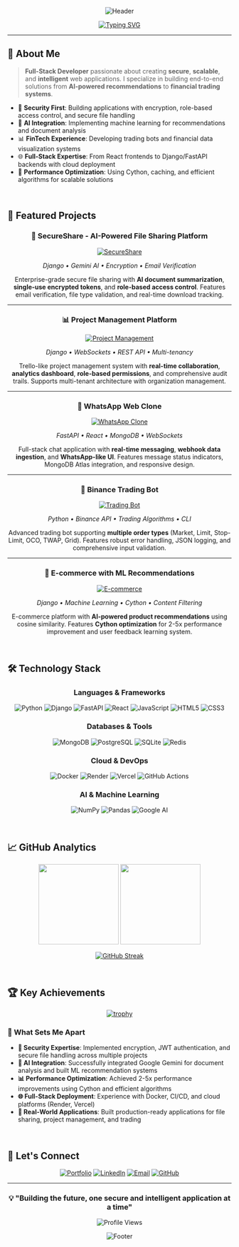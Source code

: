 <div align="center">

![Header](https://capsule-render.vercel.app/api?type=waving&color=gradient&customColorList=0,2,2,5,30&height=300&section=header&text=Lakshay&fontSize=60&fontAlignY=38&animation=fadeIn&fontColor=fff&desc=Full-Stack%20Developer%20%7C%20AI%20Enthusiast%20%7C%20Security%20Focused&descAlignY=51&descAlign=50)

</div>

<div align="center">
  
[![Typing SVG](https://readme-typing-svg.demolab.com?font=Fira+Code&size=16&duration=3000&pause=1000&color=3B82F6&center=true&vCenter=true&width=400&lines=Full-Stack+Developer;Python+Developer;Django+Expert;Building+Solutions)](https://git.io/typing-svg)

</div>

---

## 🚀 About Me

> **Full-Stack Developer** passionate about creating **secure**, **scalable**, and **intelligent** web applications. I specialize in building end-to-end solutions from **AI-powered recommendations** to **financial trading systems**.

- 🔐 **Security First**: Building applications with encryption, role-based access control, and secure file handling
- 🤖 **AI Integration**: Implementing machine learning for recommendations and document analysis
- 📊 **FinTech Experience**: Developing trading bots and financial data visualization systems
- 🌐 **Full-Stack Expertise**: From React frontends to Django/FastAPI backends with cloud deployment
- 🚀 **Performance Optimization**: Using Cython, caching, and efficient algorithms for scalable solutions

<br>

## 💼 Featured Projects

<div align="center">

### 🔐 SecureShare - AI-Powered File Sharing Platform
[![SecureShare](https://img.shields.io/badge/SecureShare-Live%20Demo-brightgreen?style=for-the-badge&logo=django)](https://secureshare-2cc7.onrender.com/)

*Django • Gemini AI • Encryption • Email Verification*

Enterprise-grade secure file sharing with **AI document summarization**, **single-use encrypted tokens**, and **role-based access control**. Features email verification, file type validation, and real-time download tracking.

---

### 📊 Project Management Platform
[![Project Management](https://img.shields.io/badge/Project%20Management-Enterprise%20Ready-blue?style=for-the-badge&logo=django)](https://github.com/lakshaydahiya67/projectmanagement)

*Django • WebSockets • REST API • Multi-tenancy*

Trello-like project management system with **real-time collaboration**, **analytics dashboard**, **role-based permissions**, and comprehensive audit trails. Supports multi-tenant architecture with organization management.

---

### 📱 WhatsApp Web Clone
[![WhatsApp Clone](https://img.shields.io/badge/WhatsApp%20Clone-Live%20App-25D366?style=for-the-badge&logo=whatsapp)](https://whats-app-web-umber.vercel.app)

*FastAPI • React • MongoDB • WebSockets*

Full-stack chat application with **real-time messaging**, **webhook data ingestion**, and **WhatsApp-like UI**. Features message status indicators, MongoDB Atlas integration, and responsive design.

---

### 🤖 Binance Trading Bot
[![Trading Bot](https://img.shields.io/badge/Trading%20Bot-Python%20CLI-gold?style=for-the-badge&logo=bitcoin)](https://github.com/lakshay67/Binance-Futures-Orders-Bot)

*Python • Binance API • Trading Algorithms • CLI*

Advanced trading bot supporting **multiple order types** (Market, Limit, Stop-Limit, OCO, TWAP, Grid). Features robust error handling, JSON logging, and comprehensive input validation.

---

### 🛒 E-commerce with ML Recommendations
[![E-commerce](https://img.shields.io/badge/E--commerce-ML%20Powered-purple?style=for-the-badge&logo=shopify)](https://github.com/lakshaydahiya67/ecommerce_project)

*Django • Machine Learning • Cython • Content Filtering*

E-commerce platform with **AI-powered product recommendations** using cosine similarity. Features **Cython optimization** for 2-5x performance improvement and user feedback learning system.

</div>

<br>

## 🛠️ Technology Stack

<div align="center">

### Languages & Frameworks
![Python](https://img.shields.io/badge/Python-3776AB?style=for-the-badge&logo=python&logoColor=white)
![Django](https://img.shields.io/badge/Django-092E20?style=for-the-badge&logo=django&logoColor=white)
![FastAPI](https://img.shields.io/badge/FastAPI-005571?style=for-the-badge&logo=fastapi)
![React](https://img.shields.io/badge/React-20232A?style=for-the-badge&logo=react&logoColor=61DAFB)
![JavaScript](https://img.shields.io/badge/JavaScript-F7DF1E?style=for-the-badge&logo=javascript&logoColor=black)
![HTML5](https://img.shields.io/badge/HTML5-E34F26?style=for-the-badge&logo=html5&logoColor=white)
![CSS3](https://img.shields.io/badge/CSS3-1572B6?style=for-the-badge&logo=css3&logoColor=white)

### Databases & Tools
![MongoDB](https://img.shields.io/badge/MongoDB-4EA94B?style=for-the-badge&logo=mongodb&logoColor=white)
![PostgreSQL](https://img.shields.io/badge/PostgreSQL-316192?style=for-the-badge&logo=postgresql&logoColor=white)
![SQLite](https://img.shields.io/badge/SQLite-07405E?style=for-the-badge&logo=sqlite&logoColor=white)
![Redis](https://img.shields.io/badge/Redis-DC382D?style=for-the-badge&logo=redis&logoColor=white)

### Cloud & DevOps
![Docker](https://img.shields.io/badge/Docker-2496ED?style=for-the-badge&logo=docker&logoColor=white)
![Render](https://img.shields.io/badge/Render-46E3B7?style=for-the-badge&logo=render&logoColor=white)
![Vercel](https://img.shields.io/badge/Vercel-000000?style=for-the-badge&logo=vercel&logoColor=white)
![GitHub Actions](https://img.shields.io/badge/GitHub_Actions-2088FF?style=for-the-badge&logo=github-actions&logoColor=white)

### AI & Machine Learning
![NumPy](https://img.shields.io/badge/numpy-%23013243.svg?style=for-the-badge&logo=numpy&logoColor=white)
![Pandas](https://img.shields.io/badge/pandas-%23150458.svg?style=for-the-badge&logo=pandas&logoColor=white)
![Google AI](https://img.shields.io/badge/Google%20Gemini-4285F4?style=for-the-badge&logo=google&logoColor=white)

</div>

<br>

## 📈 GitHub Analytics

<div align="center">
  
<img height="180em" src="https://github-readme-stats.vercel.app/api?username=lakshaydahiya67&show_icons=true&theme=tokyonight&include_all_commits=true&count_private=true"/>
<img height="180em" src="https://github-readme-stats.vercel.app/api/top-langs/?username=lakshaydahiya67&layout=compact&langs_count=7&theme=tokyonight"/>

</div>

<div align="center">

[![GitHub Streak](https://streak-stats.demolab.com/?user=lakshaydahiya67&theme=tokyonight)](https://git.io/streak-stats)

</div>

<br>

## 🏆 Key Achievements

<div align="center">

[![trophy](https://github-profile-trophy.vercel.app/?username=lakshaydahiya67&theme=tokyonight&no-frame=false&no-bg=true&margin-w=4)](https://github.com/ryo-ma/github-profile-trophy)

</div>

### 🎯 What Sets Me Apart

- **🔐 Security Expertise**: Implemented encryption, JWT authentication, and secure file handling across multiple projects
- **🤖 AI Integration**: Successfully integrated Google Gemini for document analysis and built ML recommendation systems
- **📊 Performance Optimization**: Achieved 2-5x performance improvements using Cython and efficient algorithms
- **🌐 Full-Stack Deployment**: Experience with Docker, CI/CD, and cloud platforms (Render, Vercel)
- **💼 Real-World Applications**: Built production-ready applications for file sharing, project management, and trading

<br>

## 🤝 Let's Connect

<div align="center">

[![Portfolio](https://img.shields.io/badge/Portfolio-FF5722?style=for-the-badge&logo=todoist&logoColor=white)](https://portfolio-eta-ivory-dsklj1qc6q.vercel.app)
[![LinkedIn](https://img.shields.io/badge/LinkedIn-0077B5?style=for-the-badge&logo=linkedin&logoColor=white)](https://linkedin.com/in/lakshaydahiya67)
[![Email](https://img.shields.io/badge/Email-D14836?style=for-the-badge&logo=gmail&logoColor=white)](mailto:lakshaydahiya67@gmail.com)
[![GitHub](https://img.shields.io/badge/GitHub-100000?style=for-the-badge&logo=github&logoColor=white)](https://github.com/lakshaydahiya67)

</div>

---

<div align="center">

### 💡 "Building the future, one secure and intelligent application at a time"

![Profile Views](https://komarev.com/ghpvc/?username=lakshaydahiya67&color=blueviolet&style=for-the-badge)

</div>

<div align="center">

![Footer](https://capsule-render.vercel.app/api?type=waving&color=gradient&customColorList=0,2,2,5,30&height=120&section=footer)

</div>
